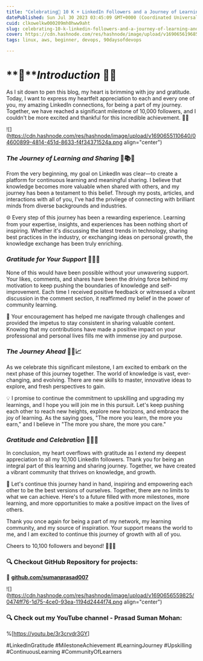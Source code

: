 ```yaml
---
title: "Celebrating🎉 10 K + LinkedIn Followers and a Journey of Learning and Sharing❤"
datePublished: Sun Jul 30 2023 03:45:09 GMT+0000 (Coordinated Universal Time)
cuid: clkowelkw000209mh0hww9aht
slug: celebrating-10-k-linkedin-followers-and-a-journey-of-learning-and-sharing
cover: https://cdn.hashnode.com/res/hashnode/image/upload/v1690656196859/4406510b-6447-4582-a763-4e55605dd69d.png
tags: linux, aws, beginner, devops, 90daysofdevops

---
```


# **📍***Introduction* 📝🌠

As I sit down to pen this blog, my heart is brimming with joy and gratitude. Today, I want to express my heartfelt appreciation to each and every one of you, my amazing LinkedIn connections, for being a part of my journey. Together, we have reached a significant milestone of 10,000 followers, and I couldn't be more excited and thankful for this incredible achievement. 🙏🎉

![](https://cdn.hashnode.com/res/hashnode/image/upload/v1690655110640/04600899-4814-451d-8633-f4f34371524a.png align="center")

### *The Journey of Learning and Sharing* 🚀📚💡

From the very beginning, my goal on LinkedIn was clear—to create a platform for continuous learning and meaningful sharing. I believe that knowledge becomes more valuable when shared with others, and my journey has been a testament to this belief. Through my posts, articles, and interactions with all of you, I've had the privilege of connecting with brilliant minds from diverse backgrounds and industries.

🌐 Every step of this journey has been a rewarding experience. Learning from your expertise, insights, and experiences has been nothing short of inspiring. Whether it's discussing the latest trends in technology, sharing best practices in the industry, or exchanging ideas on personal growth, the knowledge exchange has been truly enriching.

### *Gratitude for Your Support* 🤗🤝🙌

None of this would have been possible without your unwavering support. Your likes, comments, and shares have been the driving force behind my motivation to keep pushing the boundaries of knowledge and self-improvement. Each time I received positive feedback or witnessed a vibrant discussion in the comment section, it reaffirmed my belief in the power of community learning.

🌈 Your encouragement has helped me navigate through challenges and provided the impetus to stay consistent in sharing valuable content. Knowing that my contributions have made a positive impact on your professional and personal lives fills me with immense joy and purpose.

### *The Journey Ahead* 🚀🔭📈

As we celebrate this significant milestone, I am excited to embark on the next phase of this journey together. The world of knowledge is vast, ever-changing, and evolving. There are new skills to master, innovative ideas to explore, and fresh perspectives to gain.

💡 I promise to continue the commitment to upskilling and upgrading my learnings, and I hope you will join me in this pursuit. Let's keep pushing each other to reach new heights, explore new horizons, and embrace the joy of learning. As the saying goes, "The more you learn, the more you earn," and I believe in "The more you share, the more you care."

### *Gratitude and Celebration* 🎉🎊🌟

In conclusion, my heart overflows with gratitude as I extend my deepest appreciation to all my 10,100 LinkedIn followers. Thank you for being an integral part of this learning and sharing journey. Together, we have created a vibrant community that thrives on knowledge, and growth.

🙏 Let's continue this journey hand in hand, inspiring and empowering each other to be the best versions of ourselves. Together, there are no limits to what we can achieve. Here's to a future filled with more milestones, more learning, and more opportunities to make a positive impact on the lives of others.

Thank you once again for being a part of my network, my learning community, and my source of inspiration. Your support means the world to me, and I am excited to continue this journey of growth with all of you.

Cheers to 10,100 followers and beyond! 🎉🎉🎉

### **🔍 Checkout GitHub Repository for projects:**

**🔗** [**github.com/sumanprasad007**](http://github.com/sumanprasad007)

![](https://cdn.hashnode.com/res/hashnode/image/upload/v1690656559825/0474ff76-1d75-4ce0-93ea-1194d2444f74.png align="center")

### **🔍 Check out my YouTube channel - Prasad Suman Mohan:**

%[https://youtu.be/3r3crvdr3GY] 

#LinkedInGratitude #MilestoneAchievement #LearningJourney #Upskilling #ContinuousLearning #CommunityOfLearners